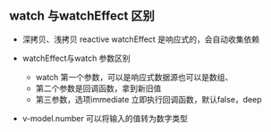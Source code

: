 ## watch 与watchEffect 区别
- 深拷贝、浅拷贝
  reactive 
  watchEffect  是响应式的，会自动收集依赖


- watchEffect与watch 参数区别
  - watch 第一个参数，可以是响应式数据源也可以是数组、
  - 第二个参数是回调函数，拿到新旧值
  - 第三参数，选项immediate 立即执行回调函数，默认false，deep

- v-model.number 可以将输入的值转为数字类型
